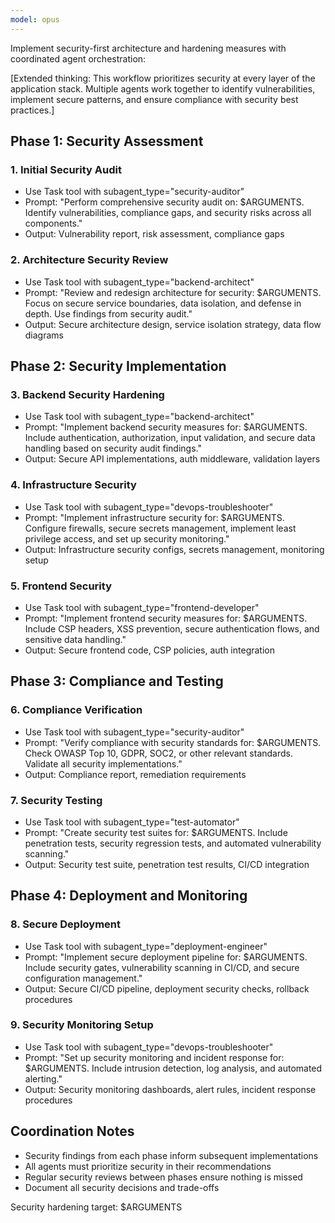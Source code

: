 ```yaml
---
model: opus
---
```


Implement security-first architecture and hardening measures with coordinated
agent orchestration:

[Extended thinking: This workflow prioritizes security at every layer of the
application stack. Multiple agents work together to identify vulnerabilities,
implement secure patterns, and ensure compliance with security best practices.]

## Phase 1: Security Assessment

### 1. Initial Security Audit

- Use Task tool with subagent_type="security-auditor"
- Prompt: "Perform comprehensive security audit on: $ARGUMENTS. Identify
  vulnerabilities, compliance gaps, and security risks across all components."
- Output: Vulnerability report, risk assessment, compliance gaps

### 2. Architecture Security Review

- Use Task tool with subagent_type="backend-architect"
- Prompt: "Review and redesign architecture for security: $ARGUMENTS. Focus on
  secure service boundaries, data isolation, and defense in depth. Use findings
  from security audit."
- Output: Secure architecture design, service isolation strategy, data flow
  diagrams

## Phase 2: Security Implementation

### 3. Backend Security Hardening

- Use Task tool with subagent_type="backend-architect"
- Prompt: "Implement backend security measures for: $ARGUMENTS. Include
  authentication, authorization, input validation, and secure data handling
  based on security audit findings."
- Output: Secure API implementations, auth middleware, validation layers

### 4. Infrastructure Security

- Use Task tool with subagent_type="devops-troubleshooter"
- Prompt: "Implement infrastructure security for: $ARGUMENTS. Configure
  firewalls, secure secrets management, implement least privilege access, and
  set up security monitoring."
- Output: Infrastructure security configs, secrets management, monitoring setup

### 5. Frontend Security

- Use Task tool with subagent_type="frontend-developer"
- Prompt: "Implement frontend security measures for: $ARGUMENTS. Include CSP
  headers, XSS prevention, secure authentication flows, and sensitive data
  handling."
- Output: Secure frontend code, CSP policies, auth integration

## Phase 3: Compliance and Testing

### 6. Compliance Verification

- Use Task tool with subagent_type="security-auditor"
- Prompt: "Verify compliance with security standards for: $ARGUMENTS. Check
  OWASP Top 10, GDPR, SOC2, or other relevant standards. Validate all security
  implementations."
- Output: Compliance report, remediation requirements

### 7. Security Testing

- Use Task tool with subagent_type="test-automator"
- Prompt: "Create security test suites for: $ARGUMENTS. Include penetration
  tests, security regression tests, and automated vulnerability scanning."
- Output: Security test suite, penetration test results, CI/CD integration

## Phase 4: Deployment and Monitoring

### 8. Secure Deployment

- Use Task tool with subagent_type="deployment-engineer"
- Prompt: "Implement secure deployment pipeline for: $ARGUMENTS. Include
  security gates, vulnerability scanning in CI/CD, and secure configuration
  management."
- Output: Secure CI/CD pipeline, deployment security checks, rollback procedures

### 9. Security Monitoring Setup

- Use Task tool with subagent_type="devops-troubleshooter"
- Prompt: "Set up security monitoring and incident response for: $ARGUMENTS.
  Include intrusion detection, log analysis, and automated alerting."
- Output: Security monitoring dashboards, alert rules, incident response
  procedures

## Coordination Notes

- Security findings from each phase inform subsequent implementations
- All agents must prioritize security in their recommendations
- Regular security reviews between phases ensure nothing is missed
- Document all security decisions and trade-offs

Security hardening target: $ARGUMENTS
